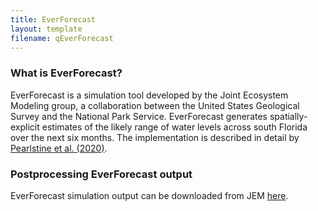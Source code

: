```yaml
---
title: EverForecast
layout: template
filename: qEverForecast
--- 
```



### What is EverForecast?

EverForecast is a simulation tool developed by the Joint Ecosystem Modeling group, a collaboration between the United States Geological Survey and the National Park Service. EverForecast generates spatially-explicit estimates of the likely range of water levels across south Florida over the next six months. The implementation is described in detail by <a href="https://doi.org/10.1016/j.envsoft.2020.104783">Pearlstine et al. (2020)</a>.



### Postprocessing EverForecast output

EverForecast simulation output can be downloaded from JEM <a href="https://s3.amazonaws.com/jem.models.headless/index.html">here</a>.




